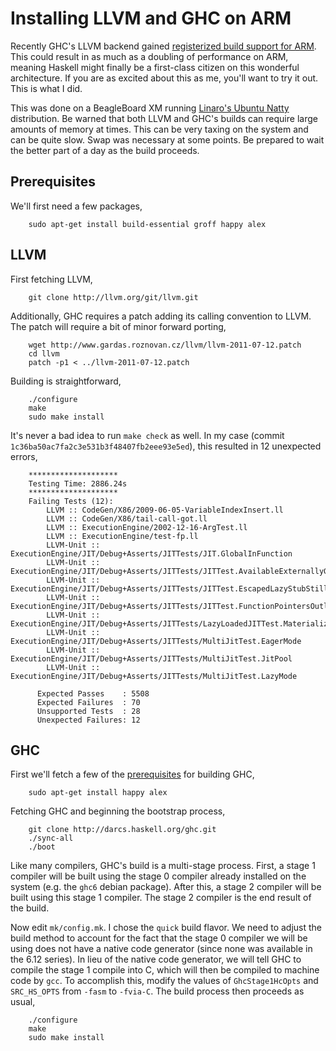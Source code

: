 # Installing LLVM and GHC on ARM

Recently GHC's LLVM backend gained [registerized build support for
ARM](http://hackage.haskell.org/trac/ghc/wiki/Building/ARMLinuxGnuEABI). This
could result in as much as a doubling of performance on ARM, meaning Haskell
might finally be a first-class citizen on this wonderful architecture. If you
are as excited about this as me, you'll want to try it out. This is what I did.

This was done on a BeagleBoard XM running [Linaro's Ubuntu
Natty](http://www.linaro.org/) distribution. Be warned that both LLVM and GHC's
builds can require large amounts of memory at times. This can be very taxing on
the system and can be quite slow. Swap was necessary at some points. Be
prepared to wait the better part of a day as the build proceeds.

## Prerequisites

We'll first need a few packages,

        sudo apt-get install build-essential groff happy alex

## LLVM

First fetching LLVM,

        git clone http://llvm.org/git/llvm.git

Additionally, GHC requires a patch adding its calling convention to LLVM. The
patch will require a bit of minor forward porting,

        wget http://www.gardas.roznovan.cz/llvm/llvm-2011-07-12.patch
        cd llvm
        patch -p1 < ../llvm-2011-07-12.patch

Building is straightforward,

        ./configure
        make
        sudo make install

It's never a bad idea to run `make check` as well. In my case (commit
`1c36ba50ac7fa2c3e531b3f48407fb2eee93e5ed`), this resulted in 12 unexpected
errors,

        ********************
        Testing Time: 2886.24s
        ********************
        Failing Tests (12):
            LLVM :: CodeGen/X86/2009-06-05-VariableIndexInsert.ll
            LLVM :: CodeGen/X86/tail-call-got.ll
            LLVM :: ExecutionEngine/2002-12-16-ArgTest.ll
            LLVM :: ExecutionEngine/test-fp.ll
            LLVM-Unit :: ExecutionEngine/JIT/Debug+Asserts/JITTests/JIT.GlobalInFunction
            LLVM-Unit :: ExecutionEngine/JIT/Debug+Asserts/JITTests/JITTest.AvailableExternallyGlobalIsntEmitted
            LLVM-Unit :: ExecutionEngine/JIT/Debug+Asserts/JITTests/JITTest.EscapedLazyStubStillCallable
            LLVM-Unit :: ExecutionEngine/JIT/Debug+Asserts/JITTests/JITTest.FunctionPointersOutliveTheirCreator
            LLVM-Unit :: ExecutionEngine/JIT/Debug+Asserts/JITTests/LazyLoadedJITTest.MaterializableAvailableExternallyFunctionIsntCompiled
            LLVM-Unit :: ExecutionEngine/JIT/Debug+Asserts/JITTests/MultiJitTest.EagerMode
            LLVM-Unit :: ExecutionEngine/JIT/Debug+Asserts/JITTests/MultiJitTest.JitPool
            LLVM-Unit :: ExecutionEngine/JIT/Debug+Asserts/JITTests/MultiJitTest.LazyMode
        
          Expected Passes    : 5508
          Expected Failures  : 70
          Unsupported Tests  : 28
          Unexpected Failures: 12


## GHC
        
First we'll fetch a few of the
[prerequisites](http://hackage.haskell.org/trac/ghc/wiki/Building/Preparation/Linux)
for building GHC,

        sudo apt-get install happy alex

Fetching GHC and beginning the bootstrap process,

        git clone http://darcs.haskell.org/ghc.git
        ./sync-all
        ./boot

Like many compilers, GHC's build is a multi-stage process. First, a stage 1
compiler will be built using the stage 0 compiler already installed on the
system (e.g. the `ghc6` debian package). After this, a stage 2 compiler will be
built using this stage 1 compiler. The stage 2 compiler is the end result of
the build.

Now edit `mk/config.mk`. I chose the `quick` build flavor. We need to adjust
the build method to account for the fact that the stage 0 compiler we will be
using does not have a native code generator (since none was available in the
6.12 series). In lieu of the native code generator, we will tell GHC to compile
the stage 1 compile into C, which will then be compiled to machine code by
`gcc`. To accomplish this, modify the values of `GhcStage1HcOpts` and
`SRC_HS_OPTS` from `-fasm` to `-fvia-C`.  The build process then proceeds as
usual,

        ./configure
        make
        sudo make install

